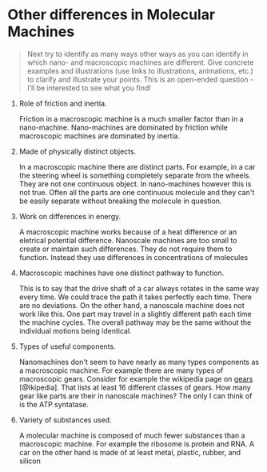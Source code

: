 # Other differences in Molecular Machines #

> Next try to identify as many ways other ways as you can identify in which
> nano- and macroscopic machines are different. Give concrete examples and
> illustrations (use links to illustrations, animations, etc.) to clarify and
> illustrate your points. This is an open-ended question - I’ll be interested to
> see what you find!

1.  Role of friction and inertia.

    Friction in a macroscopic machine is a much smaller factor than in a
    nano-machine. Nano-machines are dominated by friction while macroscopic machines
    are dominated by inertia.

2.  Made of physically distinct objects.

    In a macroscopic machine there are
    distinct parts. For example, in a car the steering wheel is something
    completely separate from the wheels. They are not one continuous object. In
    nano-machines however this is not true. Often all the parts are one continuous
    molecule and they can't be easily separate without breaking the molecule in
    question.

3.  Work on differences in energy.

    A macroscopic machine works because of a heat difference or an eletrical
    potential difference. Nanoscale machines are too small to create or maintain
    such differences. They do not require them to function. Instead they use
    differences in concentrations of molecules

4.  Macroscopic machines have one distinct pathway to function.

    This is to say that the drive shaft of a car always rotates in the same way
    every time. We could trace the path it takes perfectly each time. There are no
    deviations. On the other hand, a nanoscale machine does not work like this. One
    part may travel in a slightly different path each time the machine cycles. The
    overall pathway may be the same without the individual motions being identical.


5.  Types of useful components.

    Nanomachines don't seem to have nearly as many types components as a
    macroscopic machine. For example there are many types of macroscopic gears.
    Consider for example the wikipedia page on
    [gears](http://en.wikipedia.org/wiki/Gear) [@Ikipedia]. That lists at least 16
    different classes of gears. How many gear like parts are their in nanoscale
    machines? The only I can think of is the ATP syntatase.

6. Variety of substances used.

    A molecular machine is composed of much fewer substances than a macroscopic
    machine. For example the ribosome is protein and RNA. A car on the other hand is
    made of at least metal, plastic, rubber, and silicon
